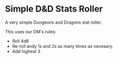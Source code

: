 # Simple D&D Stats Roller

A very simple Dungeons and Dragons stat roller.

This uses our DM's rules:
- Roll 4d6
- Re-roll andy 1s and 2s as many times as necesary.
- Add highest 3
